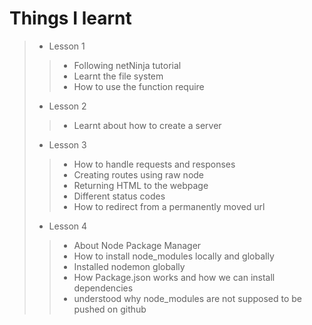 # Things I learnt
> - Lesson 1
>> - Following netNinja tutorial
>> - Learnt the file system
>> - How to use the function require
> - Lesson 2
>> - Learnt about how to create a server
> - Lesson 3    
>> - How to handle requests and responses
>> - Creating routes using raw node
>> - Returning HTML to the webpage
>> - Different status codes
>> - How to redirect from a permanently moved url
> - Lesson 4 
>> - About Node Package Manager
>> - How to install node_modules locally and globally
>> - Installed nodemon globally
>> - How Package.json works and how we can install dependencies 
>> - understood why node_modules are not supposed to be pushed on github




